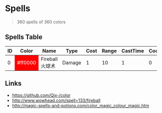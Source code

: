 # Spells

> 360 spells of 360 colors

## Spells Table

<table>
  <thead>
    <tr>
      <th>ID</th>
      <th>Color</th>
      <th>Name</th>
      <th>Type</th>
      <th>Cost</th>
      <th>Range</th>
      <th>CastTime</th>
      <th>Cooldown</th>
      <th>Ability</th>
      <th>Affects</th>
      <th>Effects</th>
      <th>Comments</th>
    </tr>
  </thead>
  <tbody>
    <tr>
      <td>0</td>
      <td style="background: #ff0000; color: #ffffff;">#ff0000</td>
      <td>Fireball 火球术</td>
      <td>Damage</td>
      <td>1</td>
      <td>10</td>
      <td>1</td>
      <td>0</td>
      <td>Unit Target</td>
      <td>Enemy Units</td>
      <td>Damage-1-Fire</td>
      <td></td>
    </tr>
  </tbody>
</table>

## Links

- https://github.com/Qix-/color
- http://www.wowhead.com/spell=133/fireball
- http://magic-spells-and-potions.com/color_magic_colour_magic.htm
